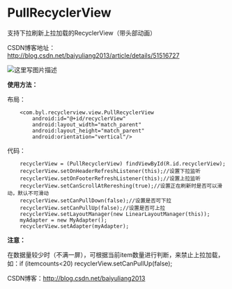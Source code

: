 # PullRecyclerView
支持下拉刷新上拉加载的RecyclerView（带头部动画）

CSDN博客地址：http://blog.csdn.net/baiyuliang2013/article/details/51516727

![这里写图片描述](http://img.blog.csdn.net/20160526095448143)

**使用方法：**

布局：

        <com.byl.recyclerview.view.PullRecyclerView
            android:id="@+id/recyclerView"
            android:layout_width="match_parent"
            android:layout_height="match_parent"
            android:orientation="vertical"/>

代码：

        recyclerView = (PullRecyclerView) findViewById(R.id.recyclerView);
        recyclerView.setOnHeaderRefreshListener(this);//设置下拉监听
        recyclerView.setOnFooterRefreshListener(this);//设置上拉监听
        recyclerView.setCanScrollAtRereshing(true);//设置正在刷新时是否可以滑动，默认不可滑动
        recyclerView.setCanPullDown(false);//设置是否可下拉
        recyclerView.setCanPullUp(false);//设置是否可上拉
        recyclerView.setLayoutManager(new LinearLayoutManager(this));
        myAdapter = new MyAdapter();
        recyclerView.setAdapter(myAdapter);

**注意：**

在数据量较少时（不满一屏），可根据当前item数量进行判断，来禁止上拉加载，
如：if (itemcounts<20) recyclerView.setCanPullUp(false);


CSDN博客：http://blog.csdn.net/baiyuliang2013
